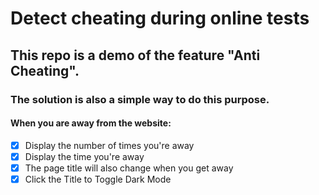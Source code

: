 # Detect cheating during online tests
## This repo is a demo of the feature "Anti Cheating".
### The solution is also a simple way to do this purpose.
#### When you are away from the website:
+ [x] Display the number of times you're away
+ [x] Display the time you're away
+ [x] The page title will also change when you get away
+ [x] Click the Title to Toggle Dark Mode
